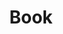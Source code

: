 ---
title: Book
tags: ["book", "reading", "literature", "education", "knowledge", "library", "pages"]
icon: book
svg: '<svg xmlns="http://www.w3.org/2000/svg" width="24" height="24" fill="none" viewBox="0 0 24 24" stroke-width="1.5" stroke-linecap="round" stroke-linejoin="round" stroke="currentColor"><path d="M5 20.25c0 .414.336.75.75.75h10.652C17.565 21 18 20.635 18 19.4v-1.445M5 20.25A2.25 2.25 0 0 1 7.25 18h10.152c.226 0 .425-.014.598-.045M5 20.25V6.2c0-1.136-.072-2.389 1.092-2.982C6.52 3 7.08 3 8.2 3h9.2c1.236 0 1.6.437 1.6 1.6v11.8c0 .995-.282 1.425-1 1.555"/></svg>'
---